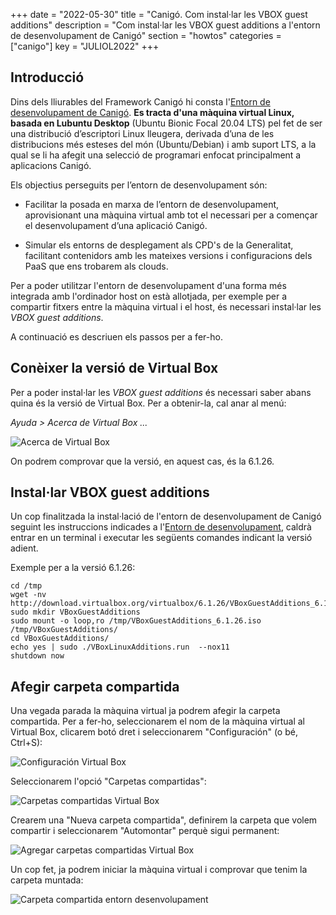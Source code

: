 +++
date        = "2022-05-30"
title       = "Canigó. Com instal·lar les VBOX guest additions"
description = "Com instal·lar les VBOX guest additions a l'entorn de desenvolupament de Canigó"
section     = "howtos"
categories  = ["canigo"]
key        = "JULIOL2022"
+++


## Introducció

Dins dels lliurables del Framework Canigó hi consta l'[Entorn de desenvolupament de Canigó](/canigo-fwk-docs/entorn-de-desenvolupament/).
**Es tracta d'una màquina virtual Linux, basada en Lubuntu Desktop** (Ubuntu Bionic Focal 20.04 LTS)
pel fet de ser una distribució d’escriptori Linux lleugera, derivada d’una de les distribucions més esteses del món (Ubuntu/Debian)
i amb suport LTS, a la qual se li ha afegit una selecció de programari enfocat principalment a aplicacions Canigó.

Els objectius perseguits per l’entorn de desenvolupament són:

* Facilitar la posada en marxa de l’entorn de desenvolupament, aprovisionant una màquina virtual amb tot el necessari
per a començar el desenvolupament d’una aplicació Canigó.

* Simular els entorns de desplegament als CPD's de la Generalitat, facilitant contenidors amb les mateixes versions i
configuracions dels PaaS que ens trobarem als clouds.

Per a poder utilitzar l'entorn de desenvolupament d'una forma més integrada amb l'ordinador host on està allotjada, per exemple
per a compartir fitxers entre la màquina virtual i el host, és necessari instal·lar les *VBOX guest additions*.

A continuació es descriuen els passos per a fer-ho.

## Conèixer la versió de Virtual Box

Per a poder instal·lar les *VBOX guest additions* és necessari saber abans quina és la versió de Virtual Box. Per a obtenir-la,
cal anar al menú:

*Ayuda > Acerca de Virtual Box ...*

![Acerca de Virtual Box](/images/howtos/2021-02-08-Acerca_virtual_box.png)

On podrem comprovar que la versió, en aquest cas, és la 6.1.26.

## Instal·lar VBOX guest additions

Un cop finalitzada la instal·lació de l'entorn de desenvolupament de Canigó seguint les instruccions indicades a
l'[Entorn de desenvolupament](/canigo-fwk-docs/entorn-de-desenvolupament/), caldrà entrar en un terminal
i executar les següents comandes indicant la versió adient.

Exemple per a la versió 6.1.26:

```
cd /tmp
wget -nv http://download.virtualbox.org/virtualbox/6.1.26/VBoxGuestAdditions_6.1.26.iso
sudo mkdir VBoxGuestAdditions
sudo mount -o loop,ro /tmp/VBoxGuestAdditions_6.1.26.iso /tmp/VBoxGuestAdditions/
cd VBoxGuestAdditions/
echo yes | sudo ./VBoxLinuxAdditions.run  --nox11
shutdown now
```

## Afegir carpeta compartida

Una vegada parada la màquina virtual ja podrem afegir la carpeta compartida. Per a fer-ho, seleccionarem el nom de la màquina
virtual al Virtual Box, clicarem botó dret i seleccionarem "Configuración" (o bé, Ctrl+S):

![Configuración Virtual Box](/images/howtos/2021-02-08-Virtualbox_configuracion.png)

Seleccionarem l'opció "Carpetas compartidas":

![Carpetas compartidas Virtual Box](/images/howtos/2021-02-08-Virtualbox_carpetas_compartidas.png)

Crearem una "Nueva carpeta compartida", definirem la carpeta que volem compartir i seleccionarem "Automontar"
perquè sigui permanent:

![Agregar carpetas compartidas Virtual Box](/images/howtos/2021-02-08-Virtualbox_agregar_carpetas_compartidas.png)

Un cop fet, ja podrem iniciar la màquina virtual i comprovar que tenim la carpeta muntada:

![Carpeta compartida entorn desenvolupament](/images/howtos/2021-02-08-Carpeta_compartida_entorn_desenvolupament.png)